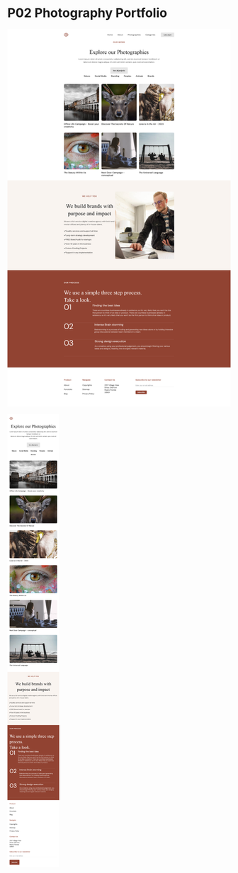 # P02 Photography Portfolio

![Screenshot](photography-portfolio.png)

![Screenshot](photography-portfolio-600px.png)